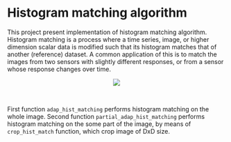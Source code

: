 # Histogram matching algorithm

This project present implementation of histogram matching algorithm. Histogram matching is a process where a time series, image, or higher dimension scalar data is modified such that its histogram matches that of another (reference) dataset. A common application of this is to match the images from two sensors with slightly different responses, or from a sensor whose response changes over time. <br/>

<p align="center"><img src="http://paulbourke.net/miscellaneous/equalisation/diagram1.jpg"></p><br/>

First function ```adap_hist_matching``` performs histogram matching on the whole image. Second function ```partial_adap_hist_matching``` performs histogram matching on the some part of the image, by means of ```crop_hist_match``` function, which crop image of DxD size.




